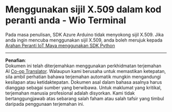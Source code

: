 <!--
CO_OP_TRANSLATOR_METADATA:
{
  "original_hash": "8a74f789f3c1bf41a13c007190360c19",
  "translation_date": "2025-08-28T01:31:09+00:00",
  "source_file": "2-farm/lessons/6-keep-your-plant-secure/wio-terminal-x509.md",
  "language_code": "ms"
}
-->
# Menggunakan sijil X.509 dalam kod peranti anda - Wio Terminal

Pada masa penulisan, SDK Azure Arduino tidak menyokong sijil X.509. Jika anda ingin mencuba menggunakan sijil X.509, anda boleh merujuk kepada [Arahan Peranti IoT Maya menggunakan SDK Python](single-board-computer-x509.md)

---

**Penafian**:  
Dokumen ini telah diterjemahkan menggunakan perkhidmatan terjemahan AI [Co-op Translator](https://github.com/Azure/co-op-translator). Walaupun kami berusaha untuk memastikan ketepatan, sila ambil perhatian bahawa terjemahan automatik mungkin mengandungi kesilapan atau ketidaktepatan. Dokumen asal dalam bahasa asalnya harus dianggap sebagai sumber yang berwibawa. Untuk maklumat yang kritikal, terjemahan manusia profesional adalah disyorkan. Kami tidak bertanggungjawab atas sebarang salah faham atau salah tafsir yang timbul daripada penggunaan terjemahan ini.